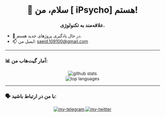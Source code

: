 <h1 align="center">🤝 سلام، من [ iPsycho] هستم!</h1>
<h3 align="center"> علاقه‌مند به تکنولوژی.</h3>

- 🌱 در حال یادگیری پروژهای جدید هستم.
- 📫 ایمیل من: saeid.109100@gmail.com

---

### 📊 آمار گیت‌هاب من:
<p align="center">
  <img src="https://github-readme-stats.vercel.app/api?username=iPsycho1&show_icons=true&theme=tokyonight&hide_border=true&count_private=true" alt="github stats" />
  <br/>
  <img src="https://github-readme-stats.vercel.app/api/top-langs/?username=iPsycho1&layout=compact&theme=tokyonight&hide_border=true" alt="top languages" />
</p>

---

### 🗣 با من در ارتباط باشید:
<p align="center">
  <a href="https://t.me/562276409" target="_blank">
    <img align="center" src="https://img.shields.io/badge/Telegram-2CA5E0?style=for-the-badge&logo=telegram&logoColor=white" alt="my-telegram"/>
  </a>
  <a href="https://twitter.com/iPsycho01" target="_blank">
    <img align="center" src="https://img.shields.io/badge/Twitter-1DA1F2?style=for-the-badge&logo=twitter&logoColor=white" alt="my-twitter"/>
  </a>
</p>

